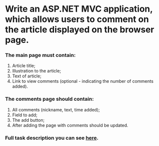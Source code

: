 # Write an ASP.NET MVC application, which allows users to comment on the article displayed on the browser page.
### The main page must contain:
1. Article title;
2. Illustration to the article;
3. Text of article;
4. Link to view comments (optional - indicating the number of comments added).
### The comments page should contain:
1. All comments (nickname, text, time added);
2. Field to add;
3. The add button;
4. After adding the page with comments should be updated.
### Full task description you can see [here](ASP_NET_MVC_HW_2.pdf).
